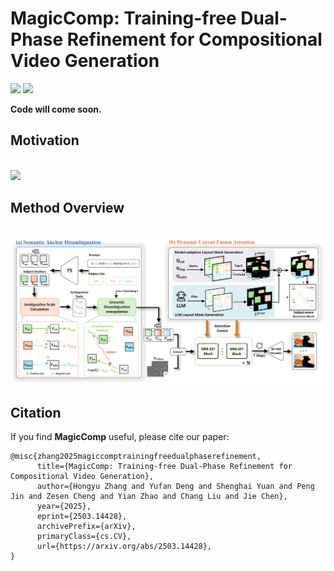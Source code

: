 # MagicComp: Training-free Dual-Phase Refinement for Compositional Video Generation
<a href='https://hong-yu-zhang.github.io/MagicComp-Page/'><img src='https://img.shields.io/badge/Project-Page-Green'></a> 
<a href='https://arxiv.org/abs/2412.04440'><img src='https://img.shields.io/badge/arXiv-2412.04440-b31b1b.svg'></a> 

**Code will come soon.**

## Motivation
<br>
<img width="950" src="imgs/Motivation.png"/>
<br>

## Method Overview
<br>
<img width="950" src="imgs/Method_Overview.png"/>
<br>

## Citation
If you find **MagicComp** useful, please cite our paper:
```
@misc{zhang2025magiccomptrainingfreedualphaserefinement,
      title={MagicComp: Training-free Dual-Phase Refinement for Compositional Video Generation}, 
      author={Hongyu Zhang and Yufan Deng and Shenghai Yuan and Peng Jin and Zesen Cheng and Yian Zhao and Chang Liu and Jie Chen},
      year={2025},
      eprint={2503.14428},
      archivePrefix={arXiv},
      primaryClass={cs.CV},
      url={https://arxiv.org/abs/2503.14428}, 
}
```
